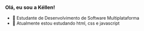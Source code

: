 ### Olá, eu sou a Kéllen!

- 🔭 Estudante de Desenvolvimento de Software Multiplataforma 
- 🌱 Atualmente estou estudando html, css e javascript


